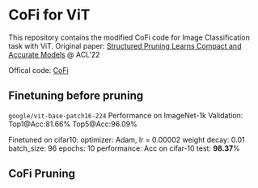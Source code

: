 # CoFi for ViT
This repository contains the modified CoFi code for Image Classification task with ViT. 
Original paper:  [Structured Pruning Learns Compact and Accurate Models](https://arxiv.org/abs/2204.00408) @ ACL'22

Offical code: [CoFi](https://github.com/princeton-nlp/CoFiPruning)


## Finetuning before pruning
`google/vit-base-patch16-224`
Performance on ImageNet-1k Validation: Top1@Acc:81.66% Top5@Acc:96.09%

Finetuned on cifar10:
    optimizer: Adam, lr = 0.00002 weight decay: 0.01
    batch_size: 96 epochs: 10
    performance: Acc on cifar-10 test: **98.37**%


## CoFi Pruning

